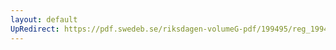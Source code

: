 ```yaml
---
layout: default
UpRedirect: https://pdf.swedeb.se/riksdagen-volumeG-pdf/199495/reg_199495/reg_199495_0182.pdf
---
```

